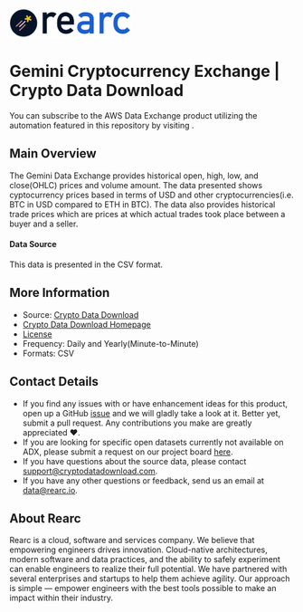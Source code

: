 <a href="https://www.rearc.io/data/">
    <img src="./rearc_logo_rgb.png" alt="Rearc Logo" title="Rearc Logo" height="52" />
</a>

Gemini Cryptocurrency Exchange | Crypto Data Download
========================= 

You can subscribe to the AWS Data Exchange product utilizing the automation featured in this repository by visiting [](). 

## Main Overview

The Gemini Data Exchange provides historical open, high, low, and close(OHLC) prices and volume amount. The data presented shows cyptocurrency prices based in terms of USD and other cryptocurrencies(i.e. BTC in USD compared to ETH in BTC). The data also provides historical trade prices which are prices at which actual trades took place between a buyer and a seller.

#### Data Source

This data is presented in the CSV format.

## More Information
- Source: [Crypto Data Download](https://www.cryptodatadownload.com/data/gemini/)
- [Crypto Data Download Homepage](https://www.cryptodatadownload.com/)
- [License](https://creativecommons.org/licenses/by-nc-sa/4.0/)
- Frequency: Daily and Yearly(Minute-to-Minute)
- Formats: CSV

## Contact Details
- If you find any issues with or have enhancement ideas for this product, open up a GitHub [issue](https://github.com/rearc-data/gemini-crypto-exchange/issues) and we will gladly take a look at it. Better yet, submit a pull request. Any contributions you make are greatly appreciated :heart:.
- If you are looking for specific open datasets currently not available on ADX, please submit a request on our project board [here](https://github.com/orgs/rearc-data/projects/1).
- If you have questions about the source data, please contact support@cryptodatadownload.com.
- If you have any other questions or feedback, send us an email at data@rearc.io.

## About Rearc
Rearc is a cloud, software and services company. We believe that empowering engineers drives innovation. Cloud-native architectures, modern software and data practices, and the ability to safely experiment can enable engineers to realize their full potential. We have partnered with several enterprises and startups to help them achieve agility. Our approach is simple — empower engineers with the best tools possible to make an impact within their industry.
